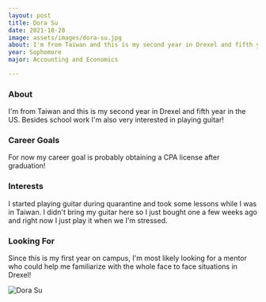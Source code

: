 ```yaml
---
layout: post
title: Dora Su 
date: 2021-10-20
image: assets/images/dora-su.jpg
about: I'm from Taiwan and this is my second year in Drexel and fifth year in the US. Besides school work I'm also very interested in playing guitar! 
year: Sophomore
major: Accounting and Economics 

---
```


### About

I'm from Taiwan and this is my second year in Drexel and fifth year in the US. Besides school work I'm also very interested in playing guitar! 

### Career Goals

For now my career goal is probably obtaining a CPA license after graduation! 

### Interests

I started playing guitar during quarantine and took some lessons while I was in Taiwan. I didn't bring my guitar here so I just bought one a few weeks ago and right now I just play it when we I'm stressed. 

### Looking For

Since this is my first year on campus, I'm most likely looking for a mentor who could help me familiarize with the whole face to face situations in Drexel! 

<div class="text-center my-5">
    <img src="https://sase-drexel.github.io/mentorship-2021/assets/images/dora-su.jpg" alt="Dora Su" class="rounded post-img" />
</div>
